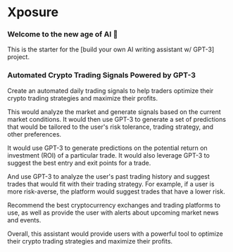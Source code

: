 # Xposure

### Welcome to the new age of AI 👋
This is the starter for the [build your own AI writing assistant w/ GPT-3] project.

### Automated Crypto Trading Signals Powered by GPT-3

Create an automated daily trading signals to help traders optimize their crypto trading strategies and maximize their profits.

This would analyze the market and generate signals based on the current market conditions. It would then use GPT-3 to generate a set of predictions that would be tailored to the user's risk tolerance, trading strategy, and other preferences.

It would use GPT-3 to generate predictions on the potential return on investment (ROI) of a particular trade. It would also leverage GPT-3 to suggest the best entry and exit points for a trade.

And use GPT-3 to analyze the user's past trading history and suggest trades that would fit with their trading strategy. For example, if a user is more risk-averse, the platform would suggest trades that have a lower risk.

Recommend the best cryptocurrency exchanges and trading platforms to use, as well as provide the user with alerts about upcoming market news and events.

Overall, this assistant would provide users with a powerful tool to optimize their crypto trading strategies and maximize their profits.